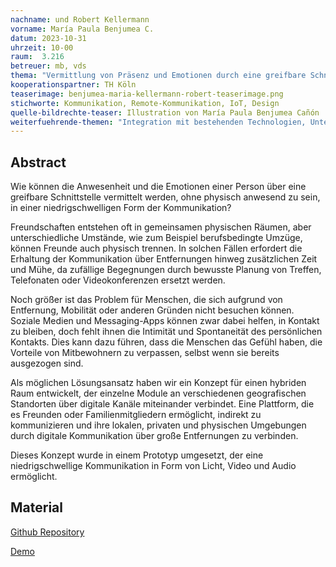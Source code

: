 ```yaml
---
nachname: und Robert Kellermann
vorname: María Paula Benjumea C.
datum: 2023-10-31
uhrzeit: 10-00
raum:  3.216
betreuer: mb, vds
thema: "Vermittlung von Präsenz und Emotionen durch eine greifbare Schnittstelle: Überbrückung der physischen Lücke in der Fernkommunikation"
kooperationspartner: TH Köln
teaserimage: benjumea-maria-kellermann-robert-teaserimage.png
stichworte: Kommunikation, Remote-Kommunikation, IoT, Design 
quelle-bildrechte-teaser: Illustration von María Paula Benjumea Cañón
weiterfuehrende-themen: "Integration mit bestehenden Technologien, Untersuchen weiterer Möglichkeiten zur Einbindung von Sensorik und haptischem Feedback, Tiefgehende Studien zur emotionalen Wirkung der greifbaren Schnittstelle, Bewertung der Risiken und Chancen in Bezug auf Datenschutz und Datensicherheit, Entwicklung einer Schnittstelle für Menschen mit einer Sehbehinderung"
---
```


## Abstract

Wie können die Anwesenheit und die Emotionen einer Person über eine greifbare Schnittstelle vermittelt werden, ohne physisch anwesend zu sein, in einer niedrigschwelligen Form der Kommunikation?

Freundschaften entstehen oft in gemeinsamen physischen Räumen, aber unterschiedliche Umstände, wie zum Beispiel berufsbedingte Umzüge, können Freunde auch physisch trennen. In solchen Fällen erfordert die Erhaltung der Kommunikation über Entfernungen hinweg zusätzlichen Zeit und Mühe, da zufällige Begegnungen durch bewusste Planung von Treffen, Telefonaten oder Videokonferenzen ersetzt werden.

Noch größer ist das Problem für Menschen, die sich aufgrund von Entfernung, Mobilität oder anderen Gründen nicht besuchen können. Soziale Medien und Messaging-Apps können zwar dabei helfen, in Kontakt zu bleiben, doch fehlt ihnen die Intimität und Spontaneität des persönlichen Kontakts. Dies kann dazu führen, dass die Menschen das Gefühl haben, die Vorteile von Mitbewohnern zu verpassen, selbst wenn sie bereits ausgezogen sind.

Als möglichen Lösungsansatz haben wir ein Konzept für einen hybriden Raum entwickelt, der einzelne Module an verschiedenen geografischen Standorten über digitale Kanäle miteinander verbindet. Eine Plattform, die es Freunden oder Familienmitgliedern ermöglicht, indirekt zu kommunizieren und ihre lokalen, privaten und physischen Umgebungen durch digitale Kommunikation über große Entfernungen zu verbinden.

Dieses Konzept wurde in einem Prototyp umgesetzt, der eine niedrigschwellige Kommunikation in Form von Licht, Video und Audio ermöglicht.

## Material

[Github Repository](https://github.com/robertkellermann/pps2023)

[Demo](http://imagebot.cc)